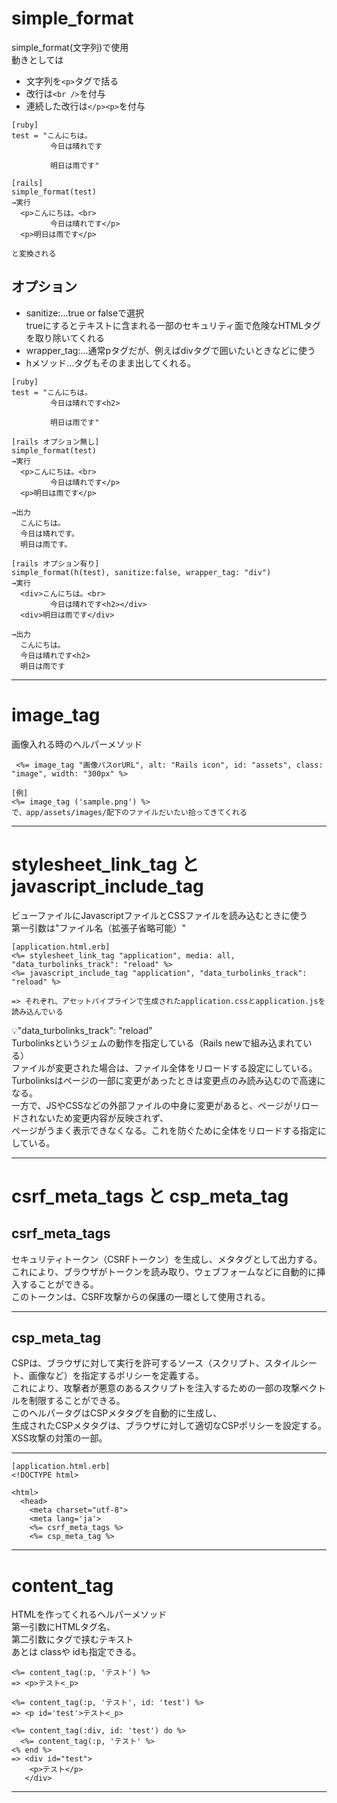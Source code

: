 # simple_format
simple_format(文字列)で使用   
動きとしては
- 文字列を`<p>`タグで括る
- 改行は`<br />`を付与
- 連続した改行は`</p><p>`を付与
~~~
[ruby]
test = "こんにちは。
  　　　　今日は晴れです
  
  　　　　明日は雨です"
  
[rails]
simple_format(test)
→実行  
  <p>こんにちは。<br>
  　　　　今日は晴れです</p>
  <p>明日は雨です</p>
  
と変換される
~~~

## オプション
- sanitize:...true or falseで選択    
trueにするとテキストに含まれる一部のセキュリティ面で危険なHTMLタグを取り除いてくれる
- wrapper_tag:...通常pタグだが、例えばdivタグで囲いたいときなどに使う
- hメソッド...タグもそのまま出してくれる。
~~~
[ruby]
test = "こんにちは。
  　　　　今日は晴れです<h2>
  
  　　　　明日は雨です"
  
[rails オプション無し]
simple_format(test)
→実行  
  <p>こんにちは。<br>
  　　　　今日は晴れです</p>
  <p>明日は雨です</p>

→出力
  こんにちは。
  今日は晴れです。
  明日は雨です。
  
[rails オプション有り]
simple_format(h(test), sanitize:false, wrapper_tag: "div")
→実行  
  <div>こんにちは。<br>
  　　　　今日は晴れです<h2></div>
  <div>明日は雨です</div>

→出力
  こんにちは。
  今日は晴れです<h2>
  明日は雨です
~~~
***

# image_tag
画像入れる時のヘルパーメソッド   
~~~
 <%= image_tag "画像パスorURL", alt: "Rails icon", id: "assets", class: "image", width: "300px" %>

[例]
<%= image_tag ('sample.png') %>
で、app/assets/images/配下のファイルだいたい拾ってきてくれる
~~~
***

# stylesheet_link_tag と　javascript_include_tag
ビューファイルにJavascriptファイルとCSSファイルを読み込むときに使う    
第一引数は"ファイル名（拡張子省略可能）"
~~~
[application.html.erb]
<%= stylesheet_link_tag "application", media: all, "data_turbolinks_track": "reload" %>
<%= javascript_include_tag "application", "data_turbolinks_track": "reload" %>

=> それぞれ、アセットパイプラインで生成されたapplication.cssとapplication.jsを読み込んでいる
~~~
💡"data_turbolinks_track": "reload"   
Turbolinksというジェムの動作を指定している（Rails newで組み込まれている）    
ファイルが変更された場合は、ファイル全体をリロードする設定にしている。   
Turbolinksはページの一部に変更があったときは変更点のみ読み込むので高速になる。    
一方で、JSやCSSなどの外部ファイルの中身に変更があると、ページがリロードされないため変更内容が反映されず、   
ページがうまく表示できなくなる。これを防ぐために全体をリロードする指定にしている。
***

# csrf_meta_tags と csp_meta_tag
## csrf_meta_tags
セキュリティトークン（CSRFトークン）を生成し、メタタグとして出力する。    
これにより、ブラウザがトークンを読み取り、ウェブフォームなどに自動的に挿入することができる。    
このトークンは、CSRF攻撃からの保護の一環として使用される。
***

## csp_meta_tag
CSPは、ブラウザに対して実行を許可するソース（スクリプト、スタイルシート、画像など）を指定するポリシーを定義する。    
これにより、攻撃者が悪意のあるスクリプトを注入するための一部の攻撃ベクトルを制限することができる。    
このヘルパータグはCSPメタタグを自動的に生成し、    
生成されたCSPメタタグは、ブラウザに対して適切なCSPポリシーを設定する。    
XSS攻撃の対策の一部。
***
~~~
[application.html.erb]
<!DOCTYPE html>

<html>
  <head>
    <meta charset="utf-8">
    <meta lang='ja'>
    <%= csrf_meta_tags %>
    <%= csp_meta_tag %>
~~~
***

# content_tag
HTMLを作ってくれるヘルパーメソッド    
第一引数にHTMLタグ名、    
第二引数にタグで挟むテキスト    
あとは classや idも指定できる。    
~~~
<%= content_tag(:p, 'テスト') %>
=> <p>テスト<_p>

<%= content_tag(:p, 'テスト', id: 'test') %>
=> <p id='test'>テスト<_p>

<%= content_tag(:div, id: 'test') do %>
  <%= content_tag(:p, 'テスト' %>
<% end %>
=> <div id="test">
    <p>テスト</p>
   </div>
~~~
***

